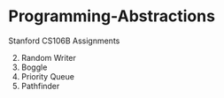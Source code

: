 Programming-Abstractions
========================

Stanford CS106B Assignments

2) Random Writer
4) Boggle
6) Priority Queue
7) Pathfinder
